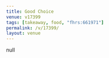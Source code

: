 ```yaml
---
title: Good Choice
venue: v17399
tags: [takeaway, food, "fhrs:661971"]
permalink: /v/17399/
layout: venue
---
```

null